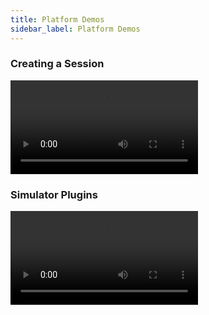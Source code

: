 ```yaml
---
title: Platform Demos
sidebar_label: Platform Demos
---
```


### Creating a Session
<video class="video-container" controls>
    <source class="video" src="https://compliance-documentation-demos.s3.eu-west-2.amazonaws.com/ComplianceSessionDemo.mov" type="video/mp4"/>
</video>

### Simulator Plugins
<video class="video-container" controls>
    <source class="video" src="https://compliance-documentation-demos.s3.eu-west-2.amazonaws.com/ComplianceSimulatorPluginDemo.mov" type="video/mp4"/>
</video>
